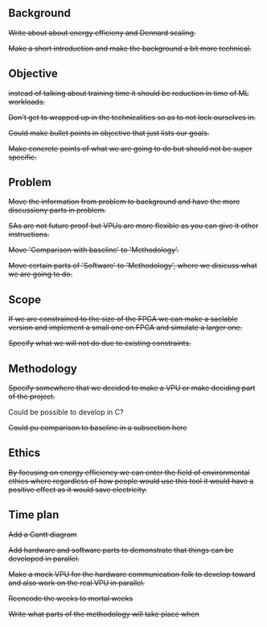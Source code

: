 ## Background
~~Write about about energy efficieny and Dennard scaling.~~

~~Make a short introduction and make the background a bit more technical.~~

## Objective
~~instead of talking about training time it should be reduction in time of ML workloads.~~

~~Don't get to wrapped up in the technicalities so as to not lock ourselves in.~~

~~Could make bullet points in objective that just lists our goals.~~

~~Make concrete points of what we are going to do but should not be super specific.~~

## Problem
~~Move the information from problem to background and have the more discussiony parts in problem.~~

~~SAs are not future proof but VPUs are more flexible as you can give it other instructions.~~

~~Move 'Comparison with baseline' to 'Methodology'.~~

~~Move certain parts of 'Software' to 'Methodology', where we disicuss what we are going to do.~~

## Scope
~~If we are constrained to the size of the FPGA we can make a saclable version and implement a small one on FPGA and simulate a larger one.~~

~~Specify what we will not do due to existing constraints.~~

## Methodology

~~Specify somewhere that we decided to make a VPU or make deciding part of the project.~~

Could be possible to develop in C?

~~Could pu comparison to baseline in a subsection here~~

## Ethics

~~By focusing on energy efficiency we can enter the field of environmental ethics where regardless of how people would use this tool it would have a positive effect as it would save electricity.~~

## Time plan
~~Add a Gantt diagram~~

~~Add hardware and software parts to demonstrate that things can be developed in parallel.~~

~~Make a mock VPU for the hardware communication folk to develop toward and also work on the real VPU in parallel.~~

~~Reencode the weeks to mortal weeks~~

~~Write what parts of the methodology will take place when~~
